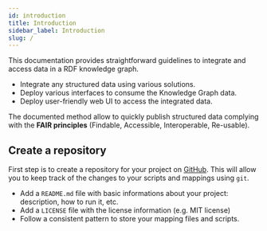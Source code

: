 ```yaml
---
id: introduction
title: Introduction
sidebar_label: Introduction
slug: /
---
```


This documentation provides straightforward guidelines to integrate and access data in a RDF knowledge graph.

* Integrate any structured data using various solutions.
* Deploy various interfaces to consume the Knowledge Graph data.
* Deploy user-friendly web UI to access the integrated data.

The documented method allow to quickly publish structured data complying with the **FAIR principles** (Findable, Accessible, Interoperable, Re-usable).

## Create a repository

First step is to create a repository for your project on [GitHub](https://github.com). This will allow you to keep track of the changes to your scripts and mappings using `git`.

* Add a `README.md` file with basic informations about your project: description, how to run it, etc.
* Add a `LICENSE` file with the license information (e.g. MIT license)
* Follow a consistent pattern to store your mapping files and scripts.

